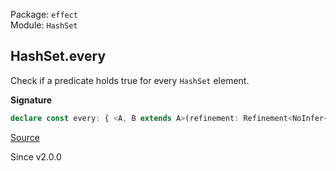 Package: `effect`<br />
Module: `HashSet`<br />

## HashSet.every

Check if a predicate holds true for every `HashSet` element.

**Signature**

```ts
declare const every: { <A, B extends A>(refinement: Refinement<NoInfer<A>, B>): (self: HashSet<A>) => self is HashSet<B>; <A>(predicate: Predicate<A>): (self: HashSet<A>) => boolean; <A, B extends A>(self: HashSet<A>, refinement: Refinement<A, B>): self is HashSet<B>; <A>(self: HashSet<A>, predicate: Predicate<A>): boolean; }
```

[Source](https://github.com/Effect-TS/effect/tree/main/packages/effect/src/HashSet.ts#L89)

Since v2.0.0